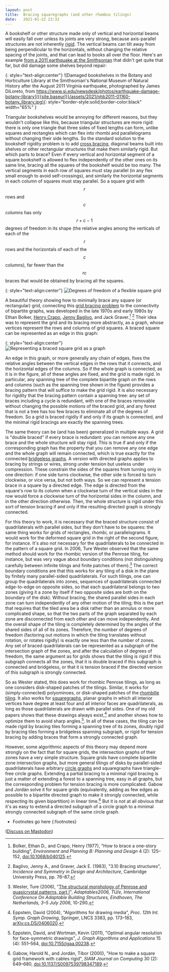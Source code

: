 ```yaml
---
layout: post
title:  Bracing squaregraphs (and other rhombus tilings)
date:   2021-01-22 23:32
---
```

A bookshelf or other structure made only of vertical and horizontal beams will easily fall over unless its joints are very strong, because axis-parallel structures are not inherently [rigid](https://en.wikipedia.org/wiki/Structural_rigidity). The vertical beams can tilt away from being perpendicular to the horizontals, without changing the relative spacing of the joints, and that can lead to books all over the floor. Here's an example [from a 2011 earthquake at the Smithsonian](https://www.si.edu/newsdesk/photos/earthquake-damage-botany-library) that didn't get quite that far, but did damage some shelves beyond repair:

{: style="text-align:center"}
![Damaged bookshelves in the Botany and Horticulture Library at the Smithsonian's National Museum of Natural History after the August 2011 Virginia earthquake, photographed by James DiLoreto, from https://www.si.edu/newsdesk/photos/earthquake-damage-botany-library]({{site.baseurl}}/assets/2021/nhb2011-01160-botany_library.jpg){: style="border-style:solid;border-color:black" width="65%" }

Triangular bookshelves would be annoying for different reasons, but they wouldn't collapse like this, because triangular structures are more rigid: there is only one triangle that three sides of fixed lengths can form, unlike squares and rectangles which can flex into rhombi and parallelograms without changing their side lengths. So the standard solution to the bookshelf rigidity problem is to add [cross bracing](https://en.wikipedia.org/wiki/Cross_bracing), diagonal beams built into shelves or other rectangular structures that make them similarly rigid. But which parts to brace? Even if every vertical and horizontal segment of a square bookshelf is allowed to flex independently of the other ones on its same line, bracing all the squares of the bookshelf would be too many. The vertical segments in each row of squares must stay parallel (in any flex small enough to avoid self-crossings), and similarly the horizontal segments in each column of squares must stay parallel. So a square grid with $$r$$ rows and $$c$$ columns has only $$r+c-1$$ degrees of freedom in its shape (the relative angles among the verticals of each of the $$r$$ rows and the horizontals of each of the $$c$$ columns), far fewer than the $$rc$$ braces that would be obtained by bracing all the squares.

{: style="text-align:center"}
![Degrees of freedom of a flexible square grid]({{site.baseurl}}/assets/2021/grid-flex.svg)

A beautiful theory showing how to minimally brace any square (or rectangular) grid, connecting this [grid bracing problem](https://en.wikipedia.org/wiki/Grid_bracing) to the connectivity of bipartite graphs, was developed in the late 1970s and early 1980s by Ethan Bolker, [Henry Crapo](https://en.wikipedia.org/wiki/Henry_Crapo_(mathematician)), [Jenny Baglivo](https://en.wikipedia.org/wiki/Jenny_Baglivo), and Jack Graver.[^bc]&nbsp;[^bg] Their idea was to represent the grid and its bracing more abstractly, as a graph, whose vertices represent the rows and columns of grid squares. A braced square can be represented as an edge in this graph:

{: style="text-align:center"}
![Representing a braced square grid as a graph]({{site.baseurl}}/assets/2021/grid-bracing.svg)

An edge in this graph, or more generally any chain of edges, fixes the relative angles between the vertical edges in the rows that it connects, and the horizontal edges of the columns. So if the whole graph is connected, as it is in the figure, all of these angles are fixed, and the grid is made rigid. In particular, any spanning tree of the complete bipartite graph on the rows and columns (such as the spanning tree shown in the figure) provides a bracing pattern that will suffice to make the grid rigid. It is also necessary for rigidity that the bracing pattern contain a spanning tree: any set of braces including a cycle is redundant, with one of the braces removable without changing the possible motions of the braced grid, and any forest that is not a tree has too few braces to eliminate all of the degrees of freedom. So a grid is braced rigidly if and only if its graph is connected, and the minimal rigid bracings are exactly the spanning trees.

The same theory can be (and has been) generalized in multiple ways. A grid is "double braced" if every brace is redundant: you can remove any one brace and the whole structure will stay rigid. This is true if and only if the corresponding graph has the property that you can remove any one edge and the whole graph will remain connected, which is true exactly for the connected [bridgeless graphs](https://en.wikipedia.org/wiki/Bridge_(graph_theory)). A version with directed graphs applies to bracing by strings or wires, strong under tension but useless under compression. These constrain the sides of the squares from turning only in one direction: if one side turns clockwise, the other side is forced to turn clockwise, or vice versa, but not both ways. So we can represent a tension brace in a square by a directed edge. The edge is directed from the square's row to its column when a clockwise turn of the vertical sides in the row would force a clockwise turn of the horizontal sides in the column, and in the other direction otherwise. Then, the whole structure is rigid under this sort of tension bracing if and only if the resulting directed graph is strongly connected.

For this theory to work, it is necessary that the braced structure consist of quadrilaterals with parallel sides, but they don't have to be squares: the same thing works for grids of rectangles, rhombi, or parallelograms. It would work for the deformed square grid in the right of the second figure, for instance. It's also not necessary for the quadrilaterals to be connected in the pattern of a square grid. In 2006, Ture Wester observed that the same method should work for the rhombic version of the Penrose tiling, for instance, but was very vague about boundary conditions (not distinguishing carefully between infinite tilings and finite patches of them).[^w] The correct boundary conditions are that this works for any tiling of a disk in the plane by finitely many parallel-sided quadrilaterals. For such tilings, one can group the quadrilaterals into zones, sequences of quadrilaterals connected edge-to-edge on opposite sides, so that each quadrilateral belongs to two zones (giving it a zone by itself if two opposite sides are both on the boundary of the disk). Without bracing, the shared parallel sides in each zone can turn independently of any other motion of the tiling; this is the part that requires that the tiled area be a disk rather than an annulus or more complicated shape, so that the two parts of the graph separated by each zone are disconnected from each other and can move independently. And the overall shape of the tiling is completely determined by the angles of the shared sides of all of its zones. Therefore, the number of degrees of freedom (factoring out motions in which the tiling translates without rotation, or rotates rigidly) is exactly one less than the number of zones. Any set of braced quadrilaterals can be represented as a subgraph of the intersection graph of the zones, and after the calculation of degrees of freedom, the same argument as for grids shows that the tiling is rigid if this subgraph connects all the zones, that it is double braced if this subgraph is connected and bridgeless, or that it is tension braced if the directed version of this subgraph is strongly connected.

So as Wester stated, this does work for rhombic Penrose tilings, as long as one considers disk-shaped patches of the tilings. Similar, it works for (simply-connected) polyominoes, or disk-shaped patches of the [rhombille tiling](https://en.wikipedia.org/wiki/Rhombille_tiling). It also works for [squaregraphs](https://en.wikipedia.org/wiki/Squaregraph), planar graphs in which all interior vertices have degree at least four and all interior faces are quadrilaterals, as long as those quadrilaterals are drawn with parallel sides. One of my old papers shows that these drawings always exist,[^e] and another shows how to optimize them to avoid sharp angles.[^ew]. In all of these cases, the tiling can be made rigid by bracing tiles forming a spanning tree of its zones, doubly rigid by bracing tiles forming a bridgeless spanning subgraph, or rigid for tension bracing by adding braces that form a strongly connected graph.

However, some algorithmic aspects of this theory may depend more strongly on the fact that for square grids, the intersection graphs of their zones have a very simple structure. Square grids have complete bipartite zone intersection graphs, but more general tilings of disks by parallel-sided quadrilaterals have arbitrary [circle graphs](https://en.wikipedia.org/wiki/Circle_graph) and squaregraphs have triangle-free circle graphs. Extending a partial bracing to a minimal rigid bracing is just a matter of extending a forest to a spanning tree, easy in all graphs, but the corresponding problem for tension bracing is more complicated. Gabow and Jordán solve it for square grids (equivalently, adding as few edges as possible to a bipartite directed graph to make it strongly connected, while respecting its given bipartition) in linear time.[^gj] But it is not at all obvious that it's as easy to extend a directed subgraph of a circle graph to a minimal strongly connected subgraph of the same circle graph.

* Footnotes go here
{:footnotes}

[^bc]: Bolker, Ethan D., and Crapo, Henry (1977), "How to brace a one-story building", _Environment and Planning B: Planning and Design_ 4 (2): 125–152, [doi:10.1068/b040125](https://doi.org/10.1068/b040125).

[^bg]: Baglivo, Jenny A., and Graver, Jack E. (1983), "3.10 Bracing structures", _Incidence and Symmetry in Design and Architecture_, Cambridge University Press, pp. 76–87.

[^w]: Wester, Ture (2006), "[The structural morphology of Penrose and quasicrystal patterns, part I](http://new.math.uiuc.edu/oldnew/quasicrystals/papers/TureWester.pdf)", _Adaptables2006, TU/e, International Conference On Adaptable Building Structures, Eindhoven, The Netherlands, 3–5 July 2006_, 10-290.

[^e]: Eppstein, David (2004), "Algorithms for drawing media", _Proc. 12th Int. Symp. Graph Drawing_, Springer, LNCS 3383, pp. 173–183, [arXiv:cs.DS/0406020](https://arxiv.org/abs/cs.DS/0406020).

[^ew]: Eppstein, David, and Wortman, Kevin (2011), "Optimal angular resolution for face-symmetric drawings", _J. Graph Algorithms and Applications_ 15 (4): 551–564, [doi:10.7155/jgaa.00238](https://doi.org/10.7155/jgaa.00238).

[^gj]: Gabow, Harold N., and Jordán, Tibor (2000), "How to make a square grid framework with cables rigid", _SIAM Journal on Computing_ 30 (2): 649–680, [doi:10.1137/S0097539798347189](https://doi.org/10.1137/S0097539798347189).

([Discuss on Mastodon](https://mathstodon.xyz/@11011110/105603974591107625))